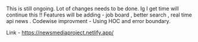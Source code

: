 This is still ongoing. Lot of changes needs to be done. Ig I get time will continue this !!
Features will be adding - job board , better search , real time api news .
Codewise improvment - Using HOC and error boundary.

Link - https://newsmediaproject.netlify.app/
